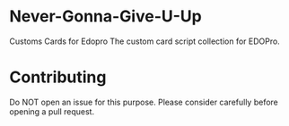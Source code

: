 # Never-Gonna-Give-U-Up
Customs Cards for Edopro The custom card script collection for EDOPro.
# Contributing
Do NOT open an issue for this purpose. Please consider carefully before opening a pull request.
